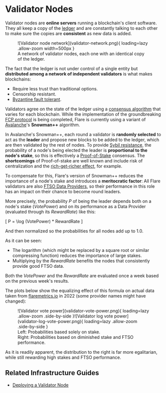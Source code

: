 # Validator Nodes

Validator nodes are **online servers** running a blockchain's client software. They all keep a copy of the [ledger](glossary.md#ledger) and are constantly talking to each other to make sure the copies are **consistent** as new data is added.

<figure markdown>
  ![Validator node network](validator-network.png){ loading=lazy .allow-zoom width=500px }
  <figcaption>A network of validator nodes, each one with an identical copy of the ledger.</figcaption>
</figure>

The fact that the ledger is not under control of a single entity but **distributed among a network of independent validators** is what makes blockchains:

* Require less trust than traditional options.
* Censorship resistant.
* [Byzantine fault tolerant](glossary.md#byzantine_fault_tolerance).

Validators agree on the state of the ledger using a [consensus algorithm](glossary.md#consensus) that varies for each blockchain. While the implementation of the groundbreaking [FCP protocol](glossary.md#fcp) is being completed, Flare is currently using a variant of [Avalanche](glossary.md#avalanche)'s **Snowman++** algorithm.

In Avalanche's Snowman++, each round a validator is **randomly selected** to act as the **leader** and propose new blocks to be added to the ledger, which are then validated by the rest of nodes. To provide [Sybil resistance](glossary.md#sybil_resistance), the probability of a node's being elected the leader is **proportional to the node's stake**, so this is effectively a [Proof-of-Stake](glossary.md#proof_of_stake) consensus. The **shortcomings** of Proof-of-stake are well known and include risk of centralization and the [rich-get-richer effect](https://en.wikipedia.org/wiki/Matthew_effect), for example.

To compensate for this, Flare's version of Snowman++ reduces the importance of a node's stake and introduces a **meritocratic factor**: All Flare validators are also [FTSO Data Providers](glossary.md#data_provider), so their performance in this role has an impact on their chance to become round leaders.

More precisely, the probability $P$ of being the leader depends both on a node's stake ($VotePower$) and on its performance as a Data Provider (evaluated through its $RewardRate$) like this:

\[
P = \log (VotePower) * RewardRate
\]

And then normalized so the probabilities for all nodes add up to $1.0$.

As it can be seen:

* The logarithm (which might be replaced by a square root or similar compressing function) reduces the importance of large stakes.
* Multiplying by the $RewardRate$ benefits the nodes that consistently provide good FTSO data.

Both the $VotePower$ and the $RewardRate$ are evaluated once a week based on the previous week's results.

The plots below show the equalizing effect of this formula on actual data taken from [flaremetrics.io](https://flaremetrics.io/) in 2022 (some provider names might have changed):

<figure markdown>
  ![Validator vote power](validator-vote-power.png){ loading=lazy .allow-zoom .side-by-side }![Validator log vote power](validator-log-vote-power.png){ loading=lazy .allow-zoom .side-by-side }
  <figcaption>Left: Probabilities based solely on stake.<br/>Right: Probabilities based on diminished stake and FTSO performance.</figcaption>
</figure>

As it is readily apparent, the distribution to the right is far more egalitarian, while still rewarding high stakes and FTSO performance.

## Related Infrastructure Guides

* [Deploying a Validator Node](../infra/validation/deploying.md)
